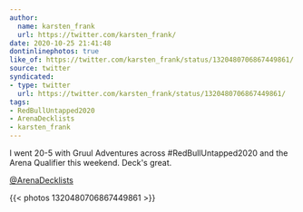 ```yaml
---
author:
  name: karsten_frank
  url: https://twitter.com/karsten_frank/
date: 2020-10-25 21:41:48
dontinlinephotos: true
like_of: https://twitter.com/karsten_frank/status/1320480706867449861/
source: twitter
syndicated:
- type: twitter
  url: https://twitter.com/karsten_frank/status/1320480706867449861/
tags:
- RedBullUntapped2020
- ArenaDecklists
- karsten_frank
---
```


I went 20-5 with Gruul Adventures across #RedBullUntapped2020 and the Arena Qualifier this weekend. Deck's great.



[@ArenaDecklists](https://twitter.com/ArenaDecklists/) 

{{< photos 1320480706867449861 >}}